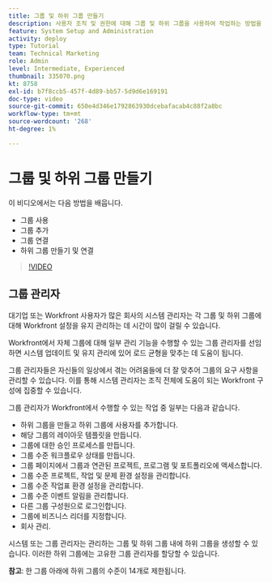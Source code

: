 ```yaml
---
title: 그룹 및 하위 그룹 만들기
description: 사용자 조직 및 권한에 대해 그룹 및 하위 그룹을 사용하여 작업하는 방법을 알아봅니다. 그룹 및 하위 그룹을 만드는 방법을 알아봅니다.
feature: System Setup and Administration
activity: deploy
type: Tutorial
team: Technical Marketing
role: Admin
level: Intermediate, Experienced
thumbnail: 335070.png
kt: 8758
exl-id: b7f8ccb5-457f-4d89-bb57-5d9d6e169191
doc-type: video
source-git-commit: 650e4d346e1792863930dcebafacab4c88f2a8bc
workflow-type: tm+mt
source-wordcount: '268'
ht-degree: 1%

---
```


# 그룹 및 하위 그룹 만들기

이 비디오에서는 다음 방법을 배웁니다.

* 그룹 사용
* 그룹 추가
* 그룹 연결
* 하위 그룹 만들기 및 연결

>[!VIDEO](https://video.tv.adobe.com/v/335070/?quality=12&learn=on)

## 그룹 관리자

대기업 또는 Workfront 사용자가 많은 회사의 시스템 관리자는 각 그룹 및 하위 그룹에 대해 Workfront 설정을 유지 관리하는 데 시간이 많이 걸릴 수 있습니다.

Workfront에서 자체 그룹에 대해 일부 관리 기능을 수행할 수 있는 그룹 관리자를 선임하면 시스템 업데이트 및 유지 관리에 있어 로드 균형을 맞추는 데 도움이 됩니다.

그룹 관리자들은 자신들의 일상에서 겪는 어려움들에 더 잘 맞추어 그룹의 요구 사항을 관리할 수 있습니다. 이를 통해 시스템 관리자는 조직 전체에 도움이 되는 Workfront 구성에 집중할 수 있습니다.

그룹 관리자가 Workfront에서 수행할 수 있는 작업 중 일부는 다음과 같습니다.

* 하위 그룹을 만들고 하위 그룹에 사용자를 추가합니다.
* 해당 그룹의 레이아웃 템플릿을 만듭니다.
* 그룹에 대한 승인 프로세스를 만듭니다.
* 그룹 수준 워크플로우 상태를 만듭니다.
* 그룹 페이지에서 그룹과 연관된 프로젝트, 프로그램 및 포트폴리오에 액세스합니다.
* 그룹 수준 프로젝트, 작업 및 문제 환경 설정을 관리합니다.
* 그룹 수준 작업표 환경 설정을 관리합니다.
* 그룹 수준 이벤트 알림을 관리합니다.
* 다른 그룹 구성원으로 로그인합니다.
* 그룹에 비즈니스 리더를 지정합니다.
* 회사 관리.

시스템 또는 그룹 관리자는 관리하는 그룹 및 하위 그룹 내에 하위 그룹을 생성할 수 있습니다. 이러한 하위 그룹에는 고유한 그룹 관리자를 할당할 수 있습니다.

**참고**: 한 그룹 아래에 하위 그룹의 수준이 14개로 제한됩니다.
